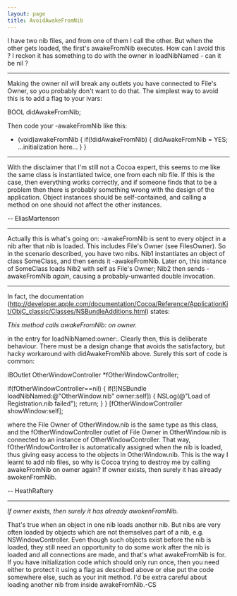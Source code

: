 ```yaml
---
layout: page
title: AvoidAwakeFromNib
---
```


I have two nib files, and from one of them I call the other. But when the other gets loaded, the first's awakeFromNib executes. How can I avoid this ?
I reckon it has something to do with the owner in loadNibNamed - can it be nil ?

----
Making the owner nil will break any outlets you have connected to File's Owner, so you probably don't want to do that. The simplest way to avoid this is to add a flag to your ivars:
    
BOOL didAwakeFromNib;

Then code your     -awakeFromNib like this:
    
- (void)awakeFromNib {
   if(!didAwakeFromNib) {
      didAwakeFromNib = YES;
      ...initialization here...
   }
}


----
With the disclaimer that I'm still not a Cocoa expert, this seems to me like the same class is instantiated twice, one from each nib file. If this is the case, then everything works correctly, and if someone finds that to be a problem then there is probably something wrong with the design of the application. Object instances should be self-contained, and calling a method on one should not affect the other instances.

-- EliasMartenson

----
Actually this is what's going on:     -awakeFromNib is sent to every object in a nib after that nib is loaded. This includes File's Owner (see FilesOwner). So in the scenario described, you have two nibs. Nib1 instantiates an object of class SomeClass, and then sends it     -awakeFromNib. Later on, this instance of SomeClass loads Nib2 with     self as File's Owner; Nib2 then sends     -awakeFromNib *again*, causing a probably-unwanted double invocation.

----
In fact, the documentation (http://developer.apple.com/documentation/Cocoa/Reference/ApplicationKit/ObjC_classic/Classes/NSBundleAdditions.html) states:

*This method calls awakeFromNib: on owner.*

in the entry for     loadNibNamed:owner:. Clearly then, this is deliberate behaviour. There must be a design change that avoids the satisfactory, but hacky workaround with     didAwakeFromNib above. Surely this sort of code is common:

    
IBOutlet OtherWindowController *fOtherWindowController;

if(fOtherWindowController==nil)
{
  if(![NSBundle loadNibNamed:@"OtherWindow.nib" owner:self])
  {
    NSLog(@"Load of Registration.nib failed");
    return;
  }
}
[fOtherWindowController showWindow:self];


where the File Owner of O<nowiki/>therWindow.nib is the same type as this class, and the     fOtherWindowController outlet of File Owner in O<nowiki/>therWindow.nib is connected to an instance of O<nowiki/>therWindowController. That way,     fOtherWindowController is automatically assigned when the nib is loaded, thus giving easy access to the objects in O<nowiki/>therWindow.nib. This is the way I learnt to add nib files, so why is Cocoa trying to destroy me by calling     awakeFromNib on     owner again? If     owner exists, then surely it has already awokenFromNib.

-- HeathRaftery

----
*If owner exists, then surely it has already awokenFromNib.*

That's true when an object in one nib loads another nib. But nibs are very often loaded by objects which are not themselves part of a nib, e.g. NSWindowController. Even though such objects exist before the nib is loaded, they still need an opportunity to do some work after the nib is loaded and all connections are made, and that's what     awakeFromNib is for. If you have initialization code which should only run once, then you need either to protect it using a flag as described above or else put the code somewhere else, such as your     init method. I'd be extra careful about loading another nib from inside     awakeFromNib.-CS

